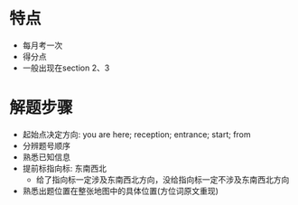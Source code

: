 # 特点

* 每月考一次
* 得分点
* 一般出现在section 2、3

# 解题步骤

* 起始点决定方向: you are here; reception; entrance; start; from
* 分辨题号顺序
* 熟悉已知信息
* 提前标指向标: 东南西北
  * 给了指向标一定涉及东南西北方向，没给指向标一定不涉及东南西北方向
* 熟悉出题位置在整张地图中的具体位置(方位词原文重现)
